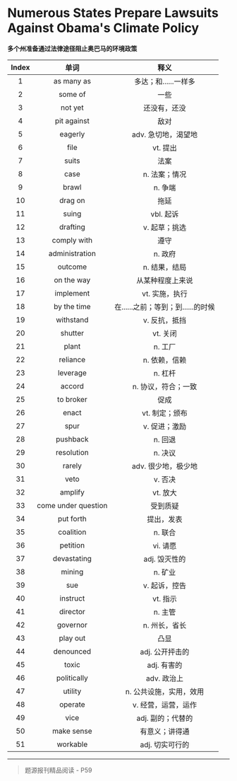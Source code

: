 # Numerous States Prepare Lawsuits Against Obama's Climate Policy

**多个州准备通过法律途径阻止奥巴马的环境政策**

| Index |        单词         |                释义                |
| :---: | :-----------------: | :--------------------------------: |
|   1   |     as many as      |        多达；和......一样多        |
|   2   |       some of       |                一些                |
|   3   |       not yet       |            还没有，还没            |
|   4   |     pit against     |                敌对                |
|   5   |       eagerly       |        adv. 急切地，渴望地         |
|   6   |        file         |              vt. 提出              |
|   7   |        suits        |                法案                |
|   8   |        case         |           n. 法案；情况            |
|   9   |        brawl        |              n. 争端               |
|  10   |       drag on       |                拖延                |
|  11   |        suing        |             vbl. 起诉              |
|  12   |      drafting       |           v. 起草；挑选            |
|  13   |     comply with     |                遵守                |
|  14   |   administration    |              n. 政府               |
|  15   |       outcome       |           n. 结果，结局            |
|  16   |     on the way      |          从某种程度上来说          |
|  17   |      implement      |           vt. 实施，执行           |
|  18   |     by the time     | 在......之前；等到；到......的时候 |
|  19   |      withstand      |           v. 反抗，抵挡            |
|  20   |       shutter       |              vt. 关闭              |
|  21   |        plant        |              n. 工厂               |
|  22   |      reliance       |           n. 依赖，信赖            |
|  23   |      leverage       |              n. 杠杆               |
|  24   |       accord        |        n. 协议，符合；一致         |
|  25   |      to broker      |                促成                |
|  26   |        enact        |           vt. 制定；颁布           |
|  27   |        spur         |           v. 促进；激励            |
|  28   |      pushback       |              n. 回退               |
|  29   |     resolution      |              n. 决议               |
|  30   |       rarely        |        adv. 很少地，极少地         |
|  31   |        veto         |              v. 否决               |
|  32   |       amplify       |              vt. 放大              |
|  33   | come under question |              受到质疑              |
|  34   |      put forth      |             提出，发表             |
|  35   |      coalition      |              n. 联合               |
|  36   |      petition       |              vi. 请愿              |
|  37   |     devastating     |           adj. 毁灭性的            |
|  38   |       mining        |              n. 矿业               |
|  39   |         sue         |           v. 起诉，控告            |
|  40   |      instruct       |              vt. 指示              |
|  41   |      director       |              n. 主管               |
|  42   |      governor       |           n. 州长，省长            |
|  43   |      play out       |                凸显                |
|  44   |      denounced      |          adj. 公开抨击的           |
|  45   |        toxic        |            adj. 有害的             |
|  46   |     politically     |            adv. 政治上             |
|  47   |       utility       |      n. 公共设施，实用，效用       |
|  48   |       operate       |        v. 经营，运营，运作         |
|  49   |        vice         |         adj. 副的；代替的          |
|  50   |     make sense      |           有意义；讲得通           |
|  51   |      workable       |          adj. 切实可行的           |

------

> 题源报刊精品阅读 - P59